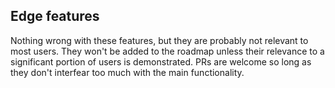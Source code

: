 Edge features
----------------

Nothing wrong with these features, but they are probably not relevant to most users. They won't be added to the roadmap unless their relevance to a significant portion of users is demonstrated. PRs are welcome so long as they don't interfear too much with the main functionality.
